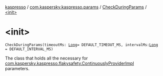 [kaspresso](../../index.md) / [com.kaspersky.kaspresso.params](../index.md) / [CheckDuringParams](index.md) / [&lt;init&gt;](./-init-.md)

# &lt;init&gt;

`CheckDuringParams(timeoutMs: `[`Long`](https://kotlinlang.org/api/latest/jvm/stdlib/kotlin/-long/index.html)` = DEFAULT_TIMEOUT_MS, intervalMs: `[`Long`](https://kotlinlang.org/api/latest/jvm/stdlib/kotlin/-long/index.html)` = DEFAULT_INTERVAL_MS)`

The class that holds all the necessary for [com.kaspersky.kaspresso.flakysafety.ContinuouslyProviderImpl](../../com.kaspersky.kaspresso.flakysafety/-check-during-provider-impl/index.md) parameters.

